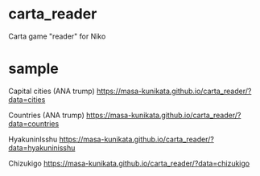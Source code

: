 # carta_reader
Carta game "reader" for Niko


# sample

Capital cities (ANA trump)
https://masa-kunikata.github.io/carta_reader/?data=cities

Countries (ANA trump)
https://masa-kunikata.github.io/carta_reader/?data=countries

HyakuninIsshu
https://masa-kunikata.github.io/carta_reader/?data=hyakuninisshu

Chizukigo
https://masa-kunikata.github.io/carta_reader/?data=chizukigo
